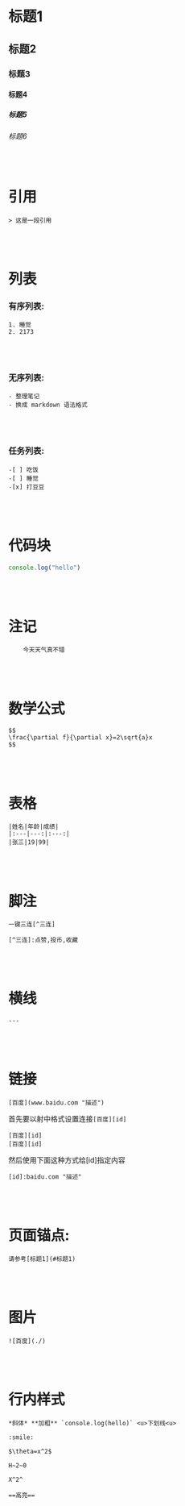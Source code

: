 # 标题1
## 标题2
### 标题3
#### 标题4
##### 标题5
###### 标题6

<br>


# 引用
```
> 这是一段引用
```

<br><br>

# 列表
### 有序列表:
```
1. 睡觉
2. 2173
```

<br><br>

### 无序列表:
```
- 整理笔记
- 换成 markdown 语法格式
```

<br><br>

### 任务列表:

```
-[ ] 吃饭
-[ ] 睡觉
-[x] 打豆豆
```

<br><br>

# 代码块
```js
console.log("hello")
```

<br><br>

# 注记
```
    今天天气真不错
```

<br><br>

# 数学公式
```
$$
\frac{\partial f}{\partial x}=2\sqrt{a}x
$$
```

<br><br>

# 表格
```
|姓名|年龄|成绩|
|:---|---:|:---:|
|张三|19|99|
```

<br><br>

# 脚注
```
一键三连[^三连]

[^三连]:点赞,投币,收藏
```

<br><br>

# 横线
```
---
```

<br><br>

# 链接
```
[百度](www.baidu.com "描述")
```

首先要以射中格式设置连接``[百度][id]``

```
[百度][id]
[百度][id]
```

然后使用下面这种方式给[id]指定内容

```
[id]:baidu.com "描述"
```

<br><br>

# 页面锚点:

```
请参考[标题1](#标题1)
```

<br><br>

# 图片
```
![百度](./)
```

<br><br>

# 行内样式
```
*斜体* **加粗** `console.log(hello)` <u>下划线<u> 

:smile:

$\theta=x^2$

H~2~0

X^2^

==高亮==
```